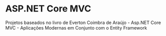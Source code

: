 # ASP.NET Core MVC

Projetos baseados no livro de Everton Coimbra de Araújo - Asp.NET Core MVC -  Aplicações Modernas em Conjunto com o Entity Framework

